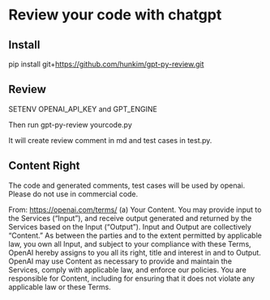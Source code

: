 # Review your code with chatgpt

## Install
pip install git+https://github.com/hunkim/gpt-py-review.git

## Review
SETENV OPENAI_API_KEY and GPT_ENGINE

Then run gpt-py-review yourcode.py 

It will create review comment in md and test cases in test.py.

## Content Right
The code and generated comments, test cases will be used by openai. Please do not use in commercial code. 

From:  https://openai.com/terms/
(a) Your Content. You may provide input to the Services (“Input”), and receive output generated and returned by the Services based on the Input (“Output”). Input and Output are collectively “Content.” As between the parties and to the extent permitted by applicable law, you own all Input, and subject to your compliance with these Terms, OpenAI hereby assigns to you all its right, title and interest in and to Output. OpenAI may use Content as necessary to provide and maintain the Services, comply with applicable law, and enforce our policies. You are responsible for Content, including for ensuring that it does not violate any applicable law or these Terms.
